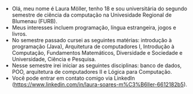 - Olá, meu nome é Laura Möller, tenho 18 e sou universitária do segundo semestre de ciência da computação na Univesidade Regional de Blumenau (FURB).
- Meus interesses incluem programação, língua estrangeira, jogos e livros.
- No semestre passado cursei as seguintes matérias: introdução à programação (Java), Arquitetura de computadores I, Introdução à Computação, Fundamentos Matemáticos, Diversidade e Sociedade e Universidade, Ciência e Pesquisa. 
- Nesse semestre irei iniciar as seguintes disciplinas: banco de dados, POO, arquitetura de computadores II e Lógica para Computação.  
- Você pode entrar em contato comigo via LinkedIn (https://www.linkedin.com/in/laura-soares-m%C3%B6ller-6612182b5).
